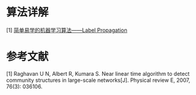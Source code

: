 # 算法详解
[1] [简单易学的机器学习算法——Label Propagation](http://t.csdn.cn/6fp74)

# 参考文献
[1] Raghavan U N, Albert R, Kumara S. Near linear time algorithm to detect community structures in large-scale networks[J]. Physical review E, 2007, 76(3): 036106.